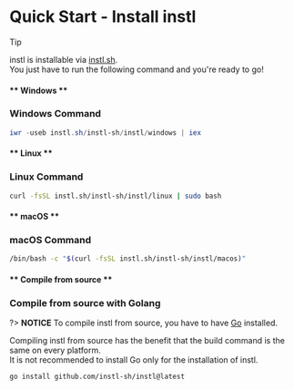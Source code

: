 # Quick Start - Install instl

> [!TIP]
> instl is installable via [instl.sh](https://instl.sh).\
> You just have to run the following command and you're ready to go!

<!-- tabs:start -->

#### ** Windows **

### Windows Command

```powershell
iwr -useb instl.sh/instl-sh/instl/windows | iex
```

#### ** Linux **

### Linux Command

```bash
curl -fsSL instl.sh/instl-sh/instl/linux | sudo bash
```

#### ** macOS **

### macOS Command

```bash
/bin/bash -c "$(curl -fsSL instl.sh/instl-sh/instl/macos)"
```

#### ** Compile from source **

### Compile from source with Golang

?> **NOTICE**
To compile instl from source, you have to have [Go](https://golang.org/) installed.

Compiling instl from source has the benefit that the build command is the same on every platform.\
It is not recommended to install Go only for the installation of instl.

```command
go install github.com/instl-sh/instl@latest
```

<!-- tabs:end -->
